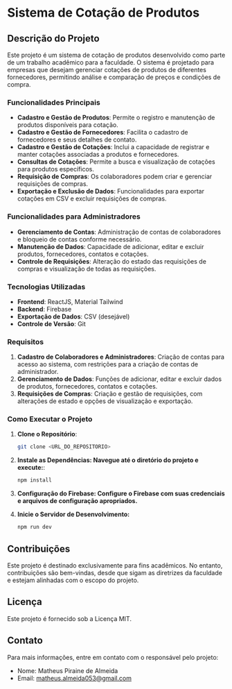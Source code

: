 # Sistema de Cotação de Produtos

## Descrição do Projeto

Este projeto é um sistema de cotação de produtos desenvolvido como parte de um trabalho acadêmico para a faculdade. O sistema é projetado para empresas que desejam gerenciar cotações de produtos de diferentes fornecedores, permitindo análise e comparação de preços e condições de compra.

### Funcionalidades Principais

- **Cadastro e Gestão de Produtos**: Permite o registro e manutenção de produtos disponíveis para cotação.
- **Cadastro e Gestão de Fornecedores**: Facilita o cadastro de fornecedores e seus detalhes de contato.
- **Cadastro e Gestão de Cotações**: Inclui a capacidade de registrar e manter cotações associadas a produtos e fornecedores.
- **Consultas de Cotações**: Permite a busca e visualização de cotações para produtos específicos.
- **Requisição de Compras**: Os colaboradores podem criar e gerenciar requisições de compras.
- **Exportação e Exclusão de Dados**: Funcionalidades para exportar cotações em CSV e excluir requisições de compras.

### Funcionalidades para Administradores

- **Gerenciamento de Contas**: Administração de contas de colaboradores e bloqueio de contas conforme necessário.
- **Manutenção de Dados**: Capacidade de adicionar, editar e excluir produtos, fornecedores, contatos e cotações.
- **Controle de Requisições**: Alteração do estado das requisições de compras e visualização de todas as requisições.

### Tecnologias Utilizadas

- **Frontend**: ReactJS, Material Tailwind
- **Backend**: Firebase
- **Exportação de Dados**: CSV (desejável)
- **Controle de Versão**: Git

### Requisitos

1. **Cadastro de Colaboradores e Administradores**: Criação de contas para acesso ao sistema, com restrições para a criação de contas de administrador.
2. **Gerenciamento de Dados**: Funções de adicionar, editar e excluir dados de produtos, fornecedores, contatos e cotações.
3. **Requisições de Compras**: Criação e gestão de requisições, com alterações de estado e opções de visualização e exportação.

### Como Executar o Projeto

1. **Clone o Repositório**:
   ```bash
   git clone <URL_DO_REPOSITORIO>

   
2. **Instale as Dependências: Navegue até o diretório do projeto e execute:**:
    ```bash
    npm install

3. **Configuração do Firebase: Configure o Firebase com suas credenciais e arquivos de configuração apropriados.**

4. **Inicie o Servidor de Desenvolvimento:**
   ```bash
   npm run dev

## Contribuições
Este projeto é destinado exclusivamente para fins acadêmicos. No entanto, contribuições são bem-vindas, desde que sigam as diretrizes da faculdade e estejam alinhadas com o escopo do projeto.

##  Licença
Este projeto é fornecido sob a Licença MIT.

## Contato
Para mais informações, entre em contato com o responsável pelo projeto:
- Nome: Matheus Piraine de Almeida
- Email: matheus.almeida053@gmail.com
